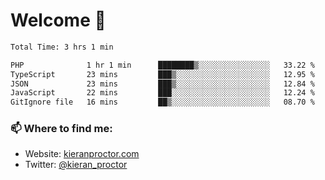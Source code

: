 # Welcome 🦘

<!--START_SECTION:waka-->

```txt
Total Time: 3 hrs 1 min

PHP              1 hr 1 min      ████████▒░░░░░░░░░░░░░░░░   33.22 %
TypeScript       23 mins         ███▒░░░░░░░░░░░░░░░░░░░░░   12.95 %
JSON             23 mins         ███▒░░░░░░░░░░░░░░░░░░░░░   12.84 %
JavaScript       22 mins         ███░░░░░░░░░░░░░░░░░░░░░░   12.24 %
GitIgnore file   16 mins         ██▒░░░░░░░░░░░░░░░░░░░░░░   08.70 %
```

<!--END_SECTION:waka-->

### 📫 Where to find me:

-   Website: [kieranproctor.com](https://kieranproctor.com/)
-   Twitter: [@kieran_proctor](https://twitter.com/kieran_proctor)
